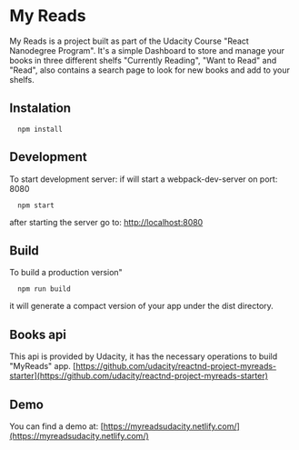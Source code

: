# My Reads

My Reads is a project built as part of the Udacity Course "React Nanodegree Program".
It's a simple Dashboard to store and manage your books in three different shelfs "Currently Reading", "Want to Read" and "Read",
also contains a search page to look for new books and add to your shelfs.

## Instalation

```
  npm install
```

## Development

To start development server:
if will start a webpack-dev-server on port: 8080

```
  npm start
```

after starting the server go to: [http://localhost:8080](http://localhost:8080)

## Build

To build a production version"

```
  npm run build
```

it will generate a compact version of your app under the dist directory.

## Books api
This api is provided by Udacity, it has the necessary operations to build "MyReads" app.
[https://github.com/udacity/reactnd-project-myreads-starter](https://github.com/udacity/reactnd-project-myreads-starter)

## Demo
You can find a demo at:
[https://myreadsudacity.netlify.com/](https://myreadsudacity.netlify.com/)

